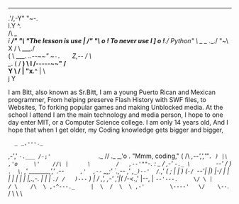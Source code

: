    ___  _____    
 .'/,-Y"     "~-.  
 l.Y             ^.           
 /\               _\_      
i            ___/"   "\  "The lesson is use
|          /"   "\   o !    To never use
l         ]     o !__./           Python"
 \ _  _    \.___./    "~\  
  X \/ \            ___./  
 ( \ ___.   _..--~~"   ~`-.  
  ` Z,--   /               \    
    \__.  (   /       ______) 
      \   l  /-----~~" /      
       Y   \          / 
       |    "x______.^ 
       |           \    
       j            Y

I am Bitt, also known as Sr.Bitt, 
I am a young Puerto Rican and Mexican 
programmer, From helping preserve Flash
History with SWF files, to Websites,
To forking popular games and making
Unblocked media. At the school I attend
I am the main technology and media person,
I hope to one day enter MIT, or a Computer
Science college. I am only 14 years old,
And I hope that when I get older, my
Coding knowledge gets bigger and bigger,

      _ _,---._
   ,-','       `-.___
  /-;'               `._
 /\/          ._   _,'o \.  "Mmm, coding," 
( /\       _,--'\,','"`. )
 |\      ,'o     \'    //\
 |      \        /   ,--'""`-.
 :       \_    _/ ,-'         `-._
  \        `--'  /                )
   `.  \`._    ,'     ________,','
     .--`     ,'  ,--` __\___,;'
      \`.,-- ,' ,`_)--'  /`.,'
       \( ;  | | )      (`-/
         `--'| |)       |-/
           | | |        | |
           | | |,.,-.   | |_
           | `./ /   )---`  )
          _|  /    ,',   ,-'
         ,'|_(    /-<._,' |--,
         |    `--'---.     \/ \
         |          / \    /\  \
       ,-^---._     |  \  /  \  \
    ,-'        \----'   \/    \--`.
   /            \              \   \

